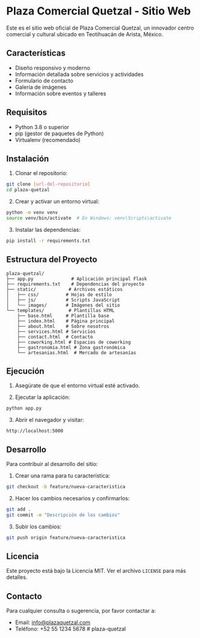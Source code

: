 # Plaza Comercial Quetzal - Sitio Web

Este es el sitio web oficial de Plaza Comercial Quetzal, un innovador centro comercial y cultural ubicado en Teotihuacán de Arista, México.

## Características

- Diseño responsivo y moderno
- Información detallada sobre servicios y actividades
- Formulario de contacto
- Galería de imágenes
- Información sobre eventos y talleres

## Requisitos

- Python 3.8 o superior
- pip (gestor de paquetes de Python)
- Virtualenv (recomendado)

## Instalación

1. Clonar el repositorio:
```bash
git clone [url-del-repositorio]
cd plaza-quetzal
```

2. Crear y activar un entorno virtual:
```bash
python -m venv venv
source venv/bin/activate  # En Windows: venv\Scripts\activate
```

3. Instalar las dependencias:
```bash
pip install -r requirements.txt
```

## Estructura del Proyecto

```
plaza-quetzal/
├── app.py              # Aplicación principal Flask
├── requirements.txt    # Dependencias del proyecto
├── static/            # Archivos estáticos
│   ├── css/          # Hojas de estilo
│   ├── js/           # Scripts JavaScript
│   └── images/       # Imágenes del sitio
└── templates/         # Plantillas HTML
    ├── base.html     # Plantilla base
    ├── index.html    # Página principal
    ├── about.html    # Sobre nosotros
    ├── services.html # Servicios
    ├── contact.html  # Contacto
    ├── coworking.html # Espacios de coworking
    ├── gastronomia.html # Zona gastronómica
    └── artesanias.html  # Mercado de artesanías
```

## Ejecución

1. Asegúrate de que el entorno virtual esté activado.

2. Ejecutar la aplicación:
```bash
python app.py
```

3. Abrir el navegador y visitar:
```
http://localhost:5000
```

## Desarrollo

Para contribuir al desarrollo del sitio:

1. Crear una rama para tu característica:
```bash
git checkout -b feature/nueva-caracteristica
```

2. Hacer los cambios necesarios y confirmarlos:
```bash
git add .
git commit -m "Descripción de los cambios"
```

3. Subir los cambios:
```bash
git push origin feature/nueva-caracteristica
```

## Licencia

Este proyecto está bajo la Licencia MIT. Ver el archivo `LICENSE` para más detalles.

## Contacto

Para cualquier consulta o sugerencia, por favor contactar a:
- Email: info@plazaquetzal.com
- Teléfono: +52 55 1234 5678 # plaza-quetzal
